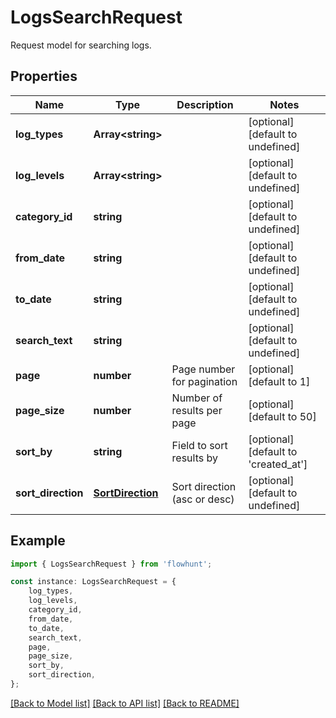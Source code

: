 # LogsSearchRequest

Request model for searching logs.

## Properties

Name | Type | Description | Notes
------------ | ------------- | ------------- | -------------
**log_types** | **Array&lt;string&gt;** |  | [optional] [default to undefined]
**log_levels** | **Array&lt;string&gt;** |  | [optional] [default to undefined]
**category_id** | **string** |  | [optional] [default to undefined]
**from_date** | **string** |  | [optional] [default to undefined]
**to_date** | **string** |  | [optional] [default to undefined]
**search_text** | **string** |  | [optional] [default to undefined]
**page** | **number** | Page number for pagination | [optional] [default to 1]
**page_size** | **number** | Number of results per page | [optional] [default to 50]
**sort_by** | **string** | Field to sort results by | [optional] [default to 'created_at']
**sort_direction** | [**SortDirection**](SortDirection.md) | Sort direction (asc or desc) | [optional] [default to undefined]

## Example

```typescript
import { LogsSearchRequest } from 'flowhunt';

const instance: LogsSearchRequest = {
    log_types,
    log_levels,
    category_id,
    from_date,
    to_date,
    search_text,
    page,
    page_size,
    sort_by,
    sort_direction,
};
```

[[Back to Model list]](../README.md#documentation-for-models) [[Back to API list]](../README.md#documentation-for-api-endpoints) [[Back to README]](../README.md)
